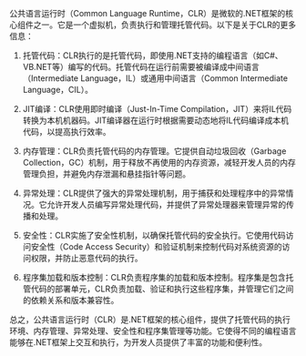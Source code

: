 公共语言运行时（Common Language Runtime，CLR）是微软的.NET框架的核心组件之一。它是一个虚拟机，负责执行和管理托管代码。以下是关于CLR的更多信息：

1. 托管代码：CLR执行的是托管代码，即使用.NET支持的编程语言（如C#、VB.NET等）编写的代码。托管代码在运行前需要被编译成中间语言（Intermediate Language，IL）或通用中间语言（Common Intermediate Language，CIL）。
    
2. JIT编译：CLR使用即时编译（Just-In-Time Compilation，JIT）来将IL代码转换为本机机器码。JIT编译器在运行时根据需要动态地将IL代码编译成本机代码，以提高执行效率。
    
3. 内存管理：CLR负责托管代码的内存管理。它提供自动垃圾回收（Garbage Collection，GC）机制，用于释放不再使用的内存资源，减轻开发人员的内存管理负担，并避免内存泄漏和悬挂指针等问题。
    
4. 异常处理：CLR提供了强大的异常处理机制，用于捕获和处理程序中的异常情况。它允许开发人员编写异常处理代码，并提供了异常处理器来管理异常的传播和处理。
    
5. 安全性：CLR实施了安全性机制，以确保托管代码的安全执行。它使用代码访问安全性（Code Access Security）和验证机制来控制代码对系统资源的访问权限，并防止恶意代码的执行。
    
6. 程序集加载和版本控制：CLR负责程序集的加载和版本控制。程序集是包含托管代码的部署单元，CLR负责加载、验证和执行这些程序集，并管理它们之间的依赖关系和版本兼容性。
    

总之，公共语言运行时（CLR）是.NET框架的核心组件，提供了托管代码的执行环境、内存管理、异常处理、安全性和程序集管理等功能。它使得不同的编程语言能够在.NET框架上交互和执行，为开发人员提供了丰富的功能和便利性。